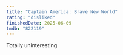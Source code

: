 ```yaml
---
title: "Captain America: Brave New World"
rating: "disliked"
finishedDate: 2025-06-09
tmdb: "822119"
---
```


Totally uninteresting
